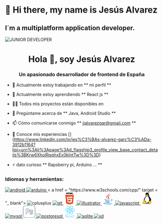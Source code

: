 # 👋 Hi there, my name is Jesús Alvarez
## I´m a multiplatform application developer.
![JUNIOR DEVELOPER](https://user-images.githubusercontent.com/51082512/117128824-33c63d80-ad9e-11eb-88e2-eb0ac1ae4fbd.png)
<h1 align = "center"> Hola 👋, soy Jesús Alvarez </h1>
<h3 align = "center"> Un apasionado desarrollador de frontend de España </h3>

- 🔭 Actualmente estoy trabajando en ** mi perfil **

- 🌱 Actualmente estoy aprendiendo ** React js **

- 👨‍💻 Todos mis proyectos están disponibles en [](https://github.com/JAlvarezGar)

- 💬 Pregúntame acerca de ** Java, Android Studio **

- 📫 Cómo comunicarse conmigo ** jjalvarezgar@gmail.com **

- 📄 Conoce mis experiencias [] (https://www.linkedin.com/in/jes%C3%BAs-alvarez-garc%C3%ADa-3912b1164?lipi=urn%3Ali%3Apage%3Ad_flagship3_profile_view_base_contact_details%3BKrw6XholRqqhxEx0kIntTw%3D%3D)

- ⚡ dato curioso ** Rapsberry pi, Arduino ... **


<h3 align = "left"> Idiomas y herramientas: </h3>
<p align = "left"> <a href="https://developer.android.com" target="_blank"> 
<img src = "https://raw.githubusercontent.com/devicons/devicon/master/ icons / android / android-original-wordmark.svg "alt =" android "width =" 40 "height =" 40 "/> </a>
<a href =" https://www.arduino.cc/ "objetivo = "_ blank"> <img src = "https://cdn.worldvectorlogo.com/logos/arduino-1.svg" alt = "arduino" width = "40" height = "40"/> 
</a> 
< a href = "https://www.w3schools.com/cpp/" target = "_ blank"> 
<img src = "https://raw.githubusercontent.com/devicons/devicon/master/icons/cplusplus/cplusplus- original.svg "alt = "cplusplus" width = "40" height = "40" /> </a> 
<a href="https://git-scm.com/" target="_blank"> <img src = "https: //www.vectorlogo.zone/logos/git-scm/git-scm-icon.svg "alt =" git "width =" 40 "height =" 40 "/> </a> <a href =" https: //www.w3.org/html/ "target =" _ blank "> 
<img src =" https://raw.githubusercontent.com/devicons/devicon/master/icons/html5/html5-original-wordmark.svg " alt = "html5" width = "40" height = "40" /> </a> 
<a href="https://www.adobe.com/in/products/illustrator.html" target="_blank"> 
<img src = "https: //www.vectorlogo.zone / logos / adobe_illustrator / adobe_illustrator-icon.svg "alt =" illustrator "width =" 40 "height =" 40 "/> </a> 
<a href =" https://www.java.com "target = "_blank"> 
<img src = "https://raw.githubusercontent.com/devicons/devicon/master/icons/java/java-original.svg" alt = "java" width = "40" height = "40" /> </a> 
<a href="https://developer.mozilla.org/en-US/docs/Web/JavaScript" target="_blank"> 
<img src = "https: //raw.githubusercontent. com / devicons / devicon / master / icons / javascript / javascript-original.svg "alt =" javascript "width =" 40 "height =" 40 "/> </a> 
<a href =" https: // www.linux.org/ "target =" _ blank "> 
<img src =" https://raw.githubusercontent.com/devicons/devicon/master/icons/linux/linux-original.svg "alt =" linux "width =" 40 "altura =" 40 "/> </a> 
<a href="https://www.mysql.com/" target="_blank"> 
<img src =" https://raw.githubusercontent.com/ devicons / devicon / master / icons / mysql / mysql-original-wordmark.svg "alt =" mysql "width =" 40 "height =" 40 "/> </a> 
<a href =" https: // www. photoshop.com/en "target =" _ blank "> 
<img src =" https://raw.githubusercontent.com/devicons/devicon/master/icons/photoshop/photoshop-line.svg "alt =" photoshop "width = "40"height = "40" /> </a> 
<a href="https://www.postgresql.org" target="_blank"> 
<img src = "https://raw.githubusercontent.com/devicons/devicon /master/icons/postgresql/postgresql-original-wordmark.svg "alt =" postgresql "width =" 40 "height =" 40 "/> </a> 
<a href =" https://reactjs.org/ " target = "_ blank"> 
<img src = "https://raw.githubusercontent.com/devicons/devicon/master/icons/react/react-original-wordmark.svg" alt = "react" width = "40" height = "40" /> </a> 
<a href="https://www.sqlite.org/" target="_blank"> 
<img src = "https: //www.vectorlogo.zone / logos / sqlite / sqlite-icon.svg "alt =" sqlite "width =" 40 "height =" 40 "/> </a> 
<a href =" https://www.adobe.com/products/ xd.html "target =" _ blank "> 
<img src =" https://cdn.worldvectorlogo.com/logos/adobe-xd.svg "alt =" xd "width =" 40 "height =" 40 "/> </a> </p>



